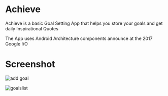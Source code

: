 # Achieve
Achieve is a basic Goal Setting App that helps you store your goals and get daily Inspirational Quotes

The App uses Android Architecture components  announce at  the 2017 Google I/O 


# Screenshot
![add goal](https://user-images.githubusercontent.com/705241/36205612-ff9b64d6-1197-11e8-8a53-67843910e2b8.PNG)

![goalslist](https://user-images.githubusercontent.com/705241/36205624-0be2d45e-1198-11e8-9d4f-b1a533c024fa.PNG)

